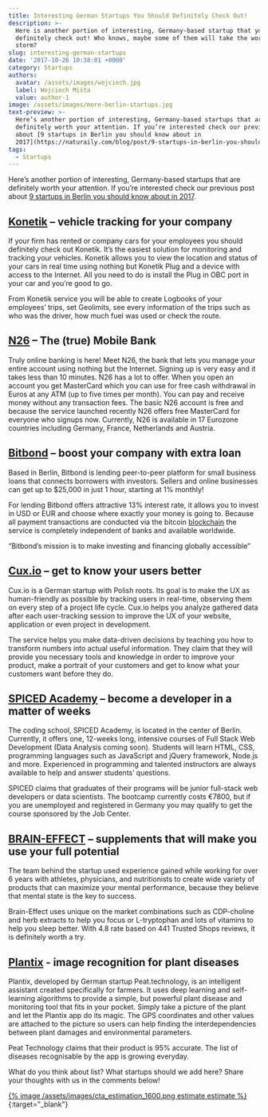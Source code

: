 ```yaml
---
title: Interesting German Startups You Should Definitely Check Out!
description: >-
  Here is another portion of interesting, Germany-based startup that you should
  definitely check out! Who knows, maybe some of them will take the world by
  storm?
slug: interesting-german-startups
date: '2017-10-26 10:38:01 +0000'
category: Startups
authors:
  avatar: /assets/images/wojciech.jpg
  label: Wojciech Miśta
  value: author-1
image: /assets/images/more-berlin-startups.jpg
text-preview: >-
  Here’s another portion of interesting, Germany-based startups that are
  definitely worth your attention. If you’re interested check our previous post
  about [9 startups in Berlin you should know about in
  2017](https://naturaily.com/blog/post/9-startups-in-berlin-you-should-know-about-in-2017).
tags:
  - Startups
---
```





Here’s another portion of interesting, Germany-based startups that are definitely worth your attention. If you’re interested check our previous post about [9 startups in Berlin you should know about in 2017](https://naturaily.com/blog/post/9-startups-in-berlin-you-should-know-about-in-2017).

## [Konetik](http://www.konetik.com/) – vehicle tracking for your company

If your firm has rented or company cars for your employees you should definitely check out Konetik. It’s the easiest solution for monitoring and tracking your vehicles. Konetik allows you to view the location and status of your cars in real time using nothing but Konetik Plug and a device with access to the Internet. All you need to do is install the Plug in OBC port in your car and you’re good to go.

From Konetik service you will be able to create Logbooks of your employees’ trips, set Geolimits, see every information of the trips such as who was the driver, how much fuel was used or check the route.

## [N26](https://next.n26.com/) – The (true) Mobile Bank

Truly online banking is here! Meet N26, the bank that lets you manage your entire account using nothing but the Internet. Signing up is very easy and it takes less than 10 minutes.
N26 has a lot to offer. When you open an account you get MasterCard which you can use for free cash withdrawal in Euros at any ATM (up to five times per month). You can pay and receive money without any transaction fees. The basic N26 account is free and because the service launched recently N26 offers free MasterCard for everyone who signups now.
Currently, N26 is available in 17 Eurozone countries including Germany, France, Netherlands and Austria.

## [Bitbond](https://www.bitbond.com/) – boost your company with extra loan

Based in Berlin, Bitbond is lending peer-to-peer platform for small business loans that connects borrowers with investors. Sellers and online businesses can get up to $25,000 in just 1 hour, starting at 1% monthly!

For lending Bitbond offers attractive 13% interest rate, it allows you to invest in USD or EUR and choose where exactly your money is going to. Because all payment transactions are conducted via the bitcoin [blockchain](https://en.wikipedia.org/wiki/Blockchain) the service is completely independent of banks and available worldwide.

“Bitbond’s mission is to make investing and financing globally accessible”

## [Cux.io](http://cux.io/) – get to know your users better

Cux.io is a German startup with Polish roots. Its goal is to make the UX as human-friendly as possible by tracking users in real-time, observing them on every step of a project life cycle. Cux.io helps you analyze gathered data after each user-tracking session to improve the UX of your website, application or even project in development.

The service helps you make data-driven decisions by teaching you how to transform numbers into actual useful information. They claim that they will provide you necessary tools and knowledge in order to improve your product, make a portrait of your customers and get to know what your customers want before they do.


## [SPICED Academy](https://www.spiced-academy.com/) – become a developer in a matter of weeks

The coding school, SPICED Academy, is located in the center of Berlin. Currently, it offers one, 12-weeks long, intensive courses of Full Stack Web Development (Data Analysis coming soon). Students will learn HTML, CSS, programming languages such as JavaScript and jQuery framework, Node.js and more. Experienced in programming and talented instructors are always available to help and answer students’ questions.

SPICED claims that graduates of their programs will be junior full-stack web developers or data scientists. The bootcamp currently costs €7800, but if you are unemployed and registered in Germany you may qualify to get the course sponsored by the Job Center.

## [BRAIN-EFFECT](https://www.brain-effect.com/) – supplements that will make you use your full potential

The team behind the startup used experience gained while working for over 6 years with athletes, physicians, and nutritionists to create wide variety of products that can maximize your mental performance, because they believe that mental state is the key to success.

Brain-Effect uses unique on the market combinations such as CDP-choline and herb extracts to help you focus or L-tryptophan and lots of vitamins to help you sleep better.
With 4.8 rate based on 441 Trusted Shops reviews, it is definitely worth a try.


## [Plantix](https://plantix.net/) - image recognition for plant diseases

Plantix, developed by German startup Peat.technology, is an intelligent assistant created specifically for farmers. It uses deep learning and self-learning algorithms to provide a simple, but powerful plant disease and monitoring tool that fits in your pocket. Simply take a picture of the plant and let the Plantix app do its magic. The GPS coordinates and other values are attached to the picture so users can help finding the interdependencies between plant damages and environmental parameters.

Peat Technology claims that their product is 95% accurate. The list of diseases recognisable by the app is growing everyday.

What do you think about list? What startups should we add here? Share your thoughts with us in the comments below!

[{% image /assets/images/cta_estimation_1600.png estimate estimate %}](https://naturaily.com/get-an-estimate){:target="_blank"}
